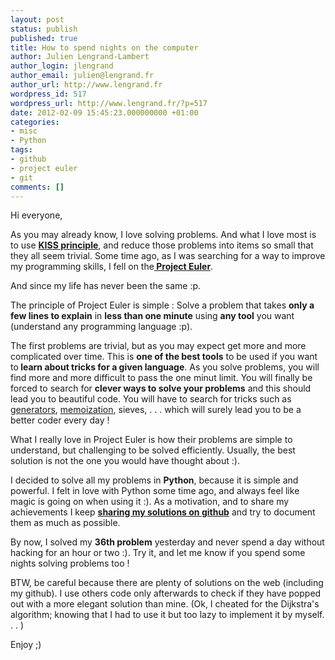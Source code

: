 ```yaml
---
layout: post
status: publish
published: true
title: How to spend nights on the computer
author: Julien Lengrand-Lambert
author_login: jlengrand
author_email: julien@lengrand.fr
author_url: http://www.lengrand.fr
wordpress_id: 517
wordpress_url: http://www.lengrand.fr/?p=517
date: 2012-02-09 15:45:23.000000000 +01:00
categories:
- misc
- Python
tags:
- github
- project euler
- git
comments: []
---
```

Hi everyone,

As you may already know, I love solving problems. And what I love most is to use <strong><a title="kiss principle " href="http://en.wikipedia.org/wiki/KISS_principle" target="_blank">KISS principle</a></strong>, and reduce those problems into items so small that they all seem trivial.
Some time ago, as I was searching for a way to improve my programming skills, I fell on the<strong><a title="project Euler" href="http://projecteuler.net/" target="_blank"> Project Euler</a></strong>.

And since my life has never been the same :p.

The principle of Project Euler is simple : Solve a problem that takes <strong>only a few lines to explain</strong> in <strong>less than one minute</strong> using <strong>any tool</strong> you want (understand any programming language :p).

The first problems are trivial, but as you may expect get more and more complicated over time.
This is <strong>one of the best tools</strong> to be used if you want to<strong> learn about tricks for a given language</strong>. As you solve problems, you will find more and more difficult to pass the one minut limit. You will finally be forced to search for <strong>clever ways to solve your problems</strong> and this should lead you to beautiful code.
You will have to search for tricks such as <a title="generators python" href="http://wiki.python.org/moin/Generators" target="_blank">generators</a>, <a title="memoization" href="http://en.wikipedia.org/wiki/Memoization" target="_blank">memoization</a>, sieves, . . . which will surely lead you to be a better coder every day !

What I really love in Project Euler is how their problems are simple to understand, but challenging to be solved efficiently. Usually, the best solution is not the one you would have thought about :).

I decided to solve all my problems in <strong>Python</strong>, because it is simple and powerful. I felt in love with Python some time ago, and always feel like magic is going on when using it :).
As a motivation, and to share my achievements I keep <strong><a title="github pe" href="https://github.com/jlengrand/project_euler" target="_blank">sharing my solutions on github</a></strong> and try to document them as much as possible.

By now, I solved my <strong>36th problem</strong> yesterday and never spend a day without hacking for an hour or two :).
Try it, and let me know if you spend some nights solving problems too !

BTW, be careful because there are plenty of solutions on the web (including my github). I use others code only afterwards to check if they have popped out with a more elegant solution than mine.
(Ok, I cheated for the Dijkstra's algorithm; knowing that I had to use it but too lazy to implement it by myself. . . )

Enjoy ;)

